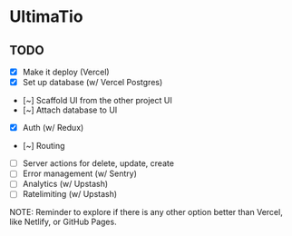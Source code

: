 # UltimaTio

## TODO

- [x] Make it deploy (Vercel)
- [x] Set up database (w/ Vercel Postgres)
- [~] Scaffold UI from the other project UI
- [~] Attach database to UI
- [x] Auth (w/ Redux)
- [~] Routing
- [ ] Server actions for delete, update, create
- [ ] Error management (w/ Sentry)
- [ ] Analytics (w/ Upstash)
- [ ] Ratelimiting (w/ Upstash)

NOTE: Reminder to explore if there is any other option better than Vercel, like Netlify, or GitHub Pages.
